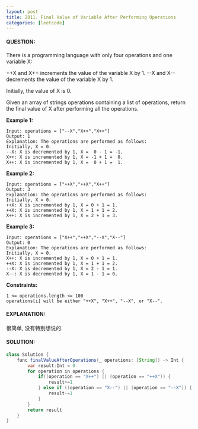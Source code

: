 ```yaml
---
layout: post
title: 2011. Final Value of Variable After Performing Operations
categories: [leetcode]
---
```

#### QUESTION:
There is a programming language with only four operations and one variable X:

++X and X++ increments the value of the variable X by 1.
--X and X-- decrements the value of the variable X by 1.

Initially, the value of X is 0.

Given an array of strings operations containing a list of operations, return the final value of X after performing all the operations.

 

__Example 1:__
```
Input: operations = ["--X","X++","X++"]
Output: 1
Explanation: The operations are performed as follows:
Initially, X = 0.
--X: X is decremented by 1, X =  0 - 1 = -1.
X++: X is incremented by 1, X = -1 + 1 =  0.
X++: X is incremented by 1, X =  0 + 1 =  1.
```
__Example 2:__
```
Input: operations = ["++X","++X","X++"]
Output: 3
Explanation: The operations are performed as follows:
Initially, X = 0.
++X: X is incremented by 1, X = 0 + 1 = 1.
++X: X is incremented by 1, X = 1 + 1 = 2.
X++: X is incremented by 1, X = 2 + 1 = 3.
```
__Example 3:__
```
Input: operations = ["X++","++X","--X","X--"]
Output: 0
Explanation: The operations are performed as follows:
Initially, X = 0.
X++: X is incremented by 1, X = 0 + 1 = 1.
++X: X is incremented by 1, X = 1 + 1 = 2.
--X: X is decremented by 1, X = 2 - 1 = 1.
X--: X is decremented by 1, X = 1 - 1 = 0.
 ```

__Constraints:__
```
1 <= operations.length <= 100
operations[i] will be either "++X", "X++", "--X", or "X--".
```
#### EXPLANATION:
很简单, 没有特别想说的.
#### SOLUTION:
```java
class Solution {
    func finalValueAfterOperations(_ operations: [String]) -> Int {
        var result:Int = 0
        for operation in operations {
            if((operation == "X++") || (operation == "++X")) {
                result+=1
            } else if ((operation == "X--") || (operation == "--X")) {
                result-=1
            }
        }
        return result
    }
}
```
